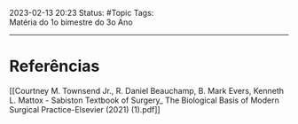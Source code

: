 2023-02-13 20:23
Status: #Topic 
Tags: 
<br/>
Matéria do 1o bimestre do 3o Ano
____
# Referências

[[Courtney M. Townsend Jr., R. Daniel Beauchamp, B. Mark Evers, Kenneth L. Mattox - Sabiston Textbook of Surgery_ The Biological Basis of Modern Surgical Practice-Elsevier (2021) (1).pdf]]

